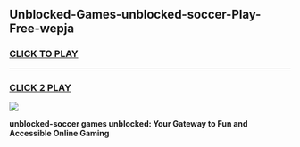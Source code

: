 
## Unblocked-Games-unblocked-soccer-Play-Free-wepja
<h3>
<a href="https://premium76.site?title=unblocked-soccer&ref=21A">CLICK TO PLAY</a></h3>
<hr>

<h3>
<a href="https://premium76.site?title=unblocked-soccer&ref=21A">CLICK 2 PLAY</a>
  
</h3>

<a href="https://premium76.site?title=unblocked-soccer&ref=21A"><img src="https://clearcache.store/games.png"></a>


**unblocked-soccer games unblocked: Your Gateway to Fun and Accessible Online Gaming**
